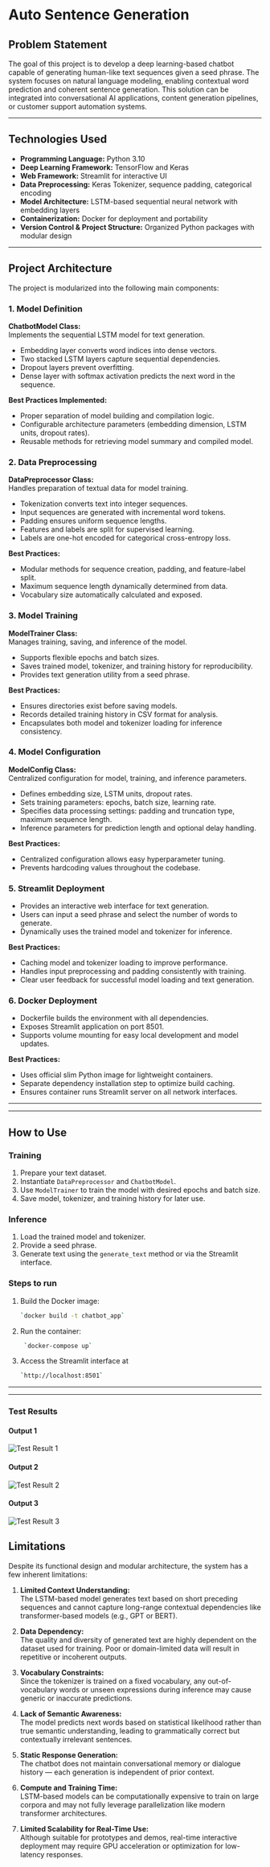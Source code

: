 # Auto Sentence Generation

## Problem Statement
The goal of this project is to develop a deep learning-based chatbot capable of generating human-like text sequences given a seed phrase. The system focuses on natural language modeling, enabling contextual word prediction and coherent sentence generation. This solution can be integrated into conversational AI applications, content generation pipelines, or customer support automation systems.

---

## Technologies Used
- **Programming Language:** Python 3.10  
- **Deep Learning Framework:** TensorFlow and Keras  
- **Web Framework:** Streamlit for interactive UI  
- **Data Preprocessing:** Keras Tokenizer, sequence padding, categorical encoding  
- **Model Architecture:** LSTM-based sequential neural network with embedding layers  
- **Containerization:** Docker for deployment and portability  
- **Version Control & Project Structure:** Organized Python packages with modular design  

---

## Project Architecture

The project is modularized into the following main components:

### 1. Model Definition
**ChatbotModel Class:**  
Implements the sequential LSTM model for text generation.  

- Embedding layer converts word indices into dense vectors.  
- Two stacked LSTM layers capture sequential dependencies.  
- Dropout layers prevent overfitting.  
- Dense layer with softmax activation predicts the next word in the sequence.  

**Best Practices Implemented:**  
- Proper separation of model building and compilation logic.  
- Configurable architecture parameters (embedding dimension, LSTM units, dropout rates).  
- Reusable methods for retrieving model summary and compiled model.

### 2. Data Preprocessing
**DataPreprocessor Class:**  
Handles preparation of textual data for model training.  

- Tokenization converts text into integer sequences.  
- Input sequences are generated with incremental word tokens.  
- Padding ensures uniform sequence lengths.  
- Features and labels are split for supervised learning.  
- Labels are one-hot encoded for categorical cross-entropy loss.  

**Best Practices:**  
- Modular methods for sequence creation, padding, and feature-label split.  
- Maximum sequence length dynamically determined from data.  
- Vocabulary size automatically calculated and exposed.

### 3. Model Training
**ModelTrainer Class:**  
Manages training, saving, and inference of the model.  

- Supports flexible epochs and batch sizes.  
- Saves trained model, tokenizer, and training history for reproducibility.  
- Provides text generation utility from a seed phrase.  

**Best Practices:**  
- Ensures directories exist before saving models.  
- Records detailed training history in CSV format for analysis.  
- Encapsulates both model and tokenizer loading for inference consistency.

### 4. Model Configuration
**ModelConfig Class:**  
Centralized configuration for model, training, and inference parameters.  

- Defines embedding size, LSTM units, dropout rates.  
- Sets training parameters: epochs, batch size, learning rate.  
- Specifies data processing settings: padding and truncation type, maximum sequence length.  
- Inference parameters for prediction length and optional delay handling.  

**Best Practices:**  
- Centralized configuration allows easy hyperparameter tuning.  
- Prevents hardcoding values throughout the codebase.

### 5. Streamlit Deployment
- Provides an interactive web interface for text generation.  
- Users can input a seed phrase and select the number of words to generate.  
- Dynamically uses the trained model and tokenizer for inference.  

**Best Practices:**  
- Caching model and tokenizer loading to improve performance.  
- Handles input preprocessing and padding consistently with training.  
- Clear user feedback for successful model loading and text generation.

### 6. Docker Deployment
- Dockerfile builds the environment with all dependencies.  
- Exposes Streamlit application on port 8501.  
- Supports volume mounting for easy local development and model updates.  

**Best Practices:**  
- Uses official slim Python image for lightweight containers.  
- Separate dependency installation step to optimize build caching.  
- Ensures container runs Streamlit server on all network interfaces.

---

---

## How to Use

### Training
1. Prepare your text dataset.  
2. Instantiate `DataPreprocessor` and `ChatbotModel`.  
3. Use `ModelTrainer` to train the model with desired epochs and batch size.  
4. Save model, tokenizer, and training history for later use.

### Inference
1. Load the trained model and tokenizer.  
2. Provide a seed phrase.  
3. Generate text using the `generate_text` method or via the Streamlit interface.

### Steps to run
1. Build the Docker image:  
   ```bash
   `docker build -t chatbot_app`
   ```


2. Run the container:
   ```bash
    `docker-compose up`
    ```

3. Access the Streamlit interface at 
    ```bash
    `http://localhost:8501`
    ```

---

---

###  Test Results

#### Output 1
![Test Result 1](output/test_result_1.png)

#### Output 2
![Test Result 2](output/test_result_2.png)

#### Output 3
![Test Result 3](output/test_result_3.png)
 
## Limitations

Despite its functional design and modular architecture, the system has a few inherent limitations:

1. **Limited Context Understanding:**  
   The LSTM-based model generates text based on short preceding sequences and cannot capture long-range contextual dependencies like transformer-based models (e.g., GPT or BERT).

2. **Data Dependency:**  
   The quality and diversity of generated text are highly dependent on the dataset used for training. Poor or domain-limited data will result in repetitive or incoherent outputs.

3. **Vocabulary Constraints:**  
   Since the tokenizer is trained on a fixed vocabulary, any out-of-vocabulary words or unseen expressions during inference may cause generic or inaccurate predictions.

4. **Lack of Semantic Awareness:**  
   The model predicts next words based on statistical likelihood rather than true semantic understanding, leading to grammatically correct but contextually irrelevant sentences.

5. **Static Response Generation:**  
   The chatbot does not maintain conversational memory or dialogue history — each generation is independent of prior context.

6. **Compute and Training Time:**  
   LSTM-based models can be computationally expensive to train on large corpora and may not fully leverage parallelization like modern transformer architectures.

7. **Limited Scalability for Real-Time Use:**  
   Although suitable for prototypes and demos, real-time interactive deployment may require GPU acceleration or optimization for low-latency responses.